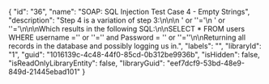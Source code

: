 {
  "id": "36",
  "name": "SOAP: SQL Injection Test Case 4 - Empty Strings",
  "description": "Step 4 is a variation of step 3:\n\n<login>\n  <username> ' or ''='</username>\n  <password>' or ''='</password>\n</login>\n\nWhich results in the following SQL:\n\nSELECT * FROM users WHERE username ='' or ''='' and Password = '' or ''=''\n\nReturning all records in the database and possibly logging us in.",
  "labels": "",
  "libraryId": "1",
  "guid": "1016139c-4c48-44f0-85cd-0b312be9936b",
  "isHidden": false,
  "isReadOnlyLibraryEntity": false,
  "libraryGuid": "eef7dcf9-53bd-48e9-849d-21445ebad101"
}